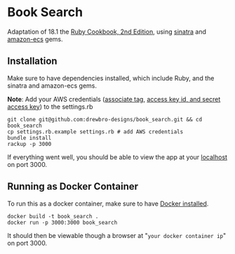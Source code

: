 # Book Search
Adaptation of 18.1 the [Ruby Cookbook, 2nd Edition](http://www.amazon.com/Ruby-Cookbook-Lucas-Carlson/dp/1449373712), using [sinatra](http://www.sinatrarb.com/) and [amazon-ecs](https://github.com/jugend/amazon-ecs) gems.

## Installation
Make sure to have dependencies installed, which include Ruby, and the sinatra and amazon-ecs gems.  
  
**Note**: Add your AWS credentials ([associate tag](http://docs.aws.amazon.com/AWSECommerceService/latest/DG/AssociateTag.html), [access key id, and secret access key](http://docs.aws.amazon.com/AWSSimpleQueueService/latest/SQSGettingStartedGuide/AWSCredentials.html)) to the settings.rb

```shell
git clone git@github.com:drewbro-designs/book_search.git && cd book_search
cp settings.rb.example settings.rb # add AWS credentials
bundle install
rackup -p 3000
```
If everything went well, you should be able to view the app at your [localhost](http://localhost:3000) on port 3000.

## Running as Docker Container
To run this as a docker container, make sure to have [Docker installed](https://docs.docker.com/linux/step_one/).
```
docker build -t book_search .
docker run -p 3000:3000 book_search
```
It should then be viewable though a browser at "`your docker container ip`" on port 3000.

